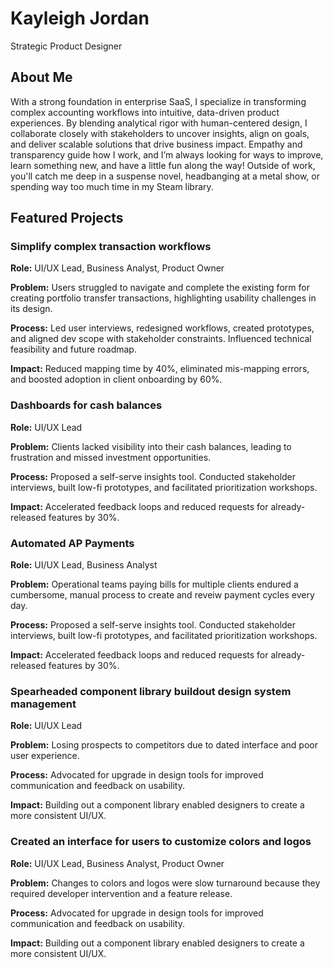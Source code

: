
<html lang="en">
<head>
<style>

body {
  color: Black;
  line-height: 1.6rem;
  margin: 0;
  padding: 0;
}

/* Heading 1 */
h1 {
  font-size: 2rem;
  font-weight: 700;
  margin-bottom: 1rem;
  color: #3D3573;
}

/* Heading 2 */
h2 {
  font-size: 1.5rem;
  font-weight: 600;
  margin-top: 2rem;
  margin-bottom: 0.75rem;
  color: #354C73;
}

h3 {
font-size: 1rem;
font-weight: 400
color: #356B73;
}

/* Paragraph */
p {
  font-size: 1;
  margin-bottom: 1;
  color: black;
}

</style>
</head>


<body>


<h1>Kayleigh Jordan</h1>
<p>Strategic Product Designer</p>


<div class="container">
    <section id="about">
      <h2>About Me</h2>
      <p>
        With a strong foundation in enterprise SaaS, I specialize in transforming complex accounting workflows into intuitive, data-driven product experiences. By blending analytical rigor with human-centered design, I collaborate closely with stakeholders to uncover insights, align on goals, and deliver scalable solutions that drive business impact. Empathy and transparency guide how I work, and I’m always looking for ways to improve, learn something new, and have a little fun along the way! Outside of work, you'll catch me deep in a suspense novel, headbanging at a metal show, or spending way too much time in my Steam library.
      </p>
    </section><section id="projects">
  <h2>Featured Projects</h2>

  <div class="project">
    <h3> Simplify complex transaction workflows </h3>
    <p><strong>Role:</strong> UI/UX Lead, Business Analyst, Product Owner</p>
    <p><strong>Problem:</strong> Users struggled to navigate and complete the existing form for creating portfolio transfer transactions, highlighting usability challenges in its design.</p>
    <p><strong>Process:</strong> Led user interviews, redesigned workflows, created prototypes, and aligned dev scope with stakeholder constraints. Influenced technical feasibility and future roadmap.</p>
    <p><strong>Impact:</strong> Reduced mapping time by 40%, eliminated mis-mapping errors, and boosted adoption in client onboarding by 60%.</p>
  </div>

  <div class="project">
    <h3> Dashboards for cash balances </h3>
    <p><strong>Role:</strong> UI/UX Lead</p>
    <p><strong>Problem:</strong> Clients lacked visibility into their cash balances, leading to frustration and missed investment opportunities.</p>
    <p><strong>Process:</strong> Proposed a self-serve insights tool. Conducted stakeholder interviews, built low-fi prototypes, and facilitated prioritization workshops.</p>
    <p><strong>Impact:</strong> Accelerated feedback loops and reduced requests for already-released features by 30%.</p>
  </div>

   <div class="project">
    <h3> Automated AP Payments </h3>
    <p><strong>Role:</strong> UI/UX Lead, Business Analyst</p>
    <p><strong>Problem:</strong> Operational teams paying bills for multiple clients endured a cumbersome, manual process to create and reveiw payment cycles every day.</p>
    <p><strong>Process:</strong> Proposed a self-serve insights tool. Conducted stakeholder interviews, built low-fi prototypes, and facilitated prioritization workshops.</p>
    <p><strong>Impact:</strong> Accelerated feedback loops and reduced requests for already-released features by 30%.</p>
  </div>


   <div class="project">
    <h3> Spearheaded component library buildout design system management </h3>
    <p><strong>Role:</strong> UI/UX Lead </p>
    <p><strong>Problem:</strong> Losing prospects to competitors due to dated interface and poor user experience.</p>
    <p><strong>Process:</strong> Advocated for upgrade in design tools for improved communication and feedback on usability.</p>
    <p><strong>Impact:</strong> Building out a component library enabled designers to create a more consistent UI/UX.</p>
  </div>


<div class="project">
    <h3> Created an interface for users to customize colors and logos </h3>
    <p><strong>Role:</strong> UI/UX Lead, Business Analyst, Product Owner </p>
    <p><strong>Problem:</strong> Changes to colors and logos were slow turnaround because they required developer intervention and a feature release.</p>
    <p><strong>Process:</strong> Advocated for upgrade in design tools for improved communication and feedback on usability.</p>
    <p><strong>Impact:</strong> Building out a component library enabled designers to create a more consistent UI/UX.</p>
  </div>

  <!-- Add more projects here as needed -->
</body>
</html>  
